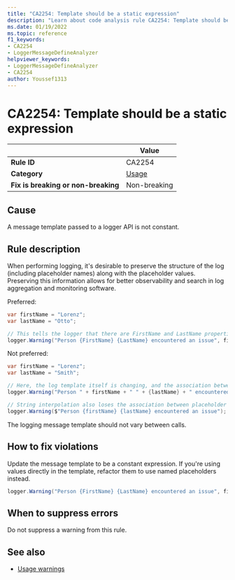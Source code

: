 ```yaml
---
title: "CA2254: Template should be a static expression"
description: "Learn about code analysis rule CA2254: Template should be a static expression"
ms.date: 01/19/2022
ms.topic: reference
f1_keywords:
- CA2254
- LoggerMessageDefineAnalyzer
helpviewer_keywords:
- LoggerMessageDefineAnalyzer
- CA2254
author: Youssef1313
---
```

# CA2254: Template should be a static expression

|                                     | Value                                |
| ----------------------------------- | ------------------------------------ |
| **Rule ID**                         | CA2254                               |
| **Category**                        | [Usage](usage-warnings.md)           |
| **Fix is breaking or non-breaking** | Non-breaking                         |

## Cause

A message template passed to a logger API is not constant.

## Rule description

When performing logging, it's desirable to preserve the structure of the log (including placeholder names) along with the placeholder values. Preserving this information allows for better observability and search in log aggregation and monitoring software.

Preferred:

```csharp
var firstName = "Lorenz";
var lastName = "Otto";

// This tells the logger that there are FirstName and LastName properties on the log message, and correlates them with the values that are passed in.
logger.Warning("Person {FirstName} {LastName} encountered an issue", firstName, lastName);
```

Not preferred:

```csharp
var firstName = "Lorenz";
var lastName = "Smith";

// Here, the log template itself is changing, and the association between named placeholders and their values is lost.
logger.Warning("Person " + firstName + " " + {lastName} + " encountered an issue");

// String interpolation also loses the association between placeholder names and their values.
logger.Warning($"Person {firstName} {lastName} encountered an issue");
```

The logging message template should not vary between calls.

## How to fix violations

Update the message template to be a constant expression. If you're using values directly in the template, refactor them to use named placeholders instead.

```csharp
logger.Warning("Person {FirstName} {LastName} encountered an issue", firstName, lastName);
```

## When to suppress errors

Do not suppress a warning from this rule.

## See also

- [Usage warnings](usage-warnings.md)
